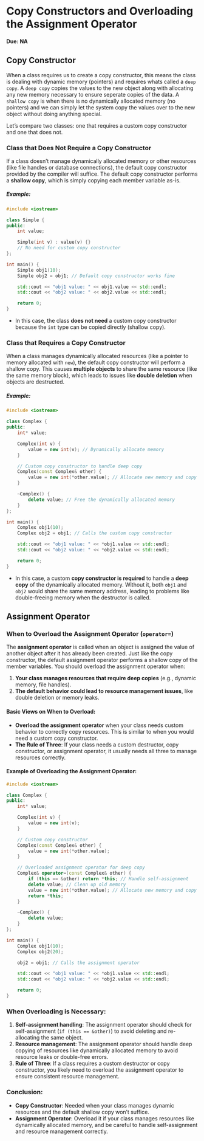# Copy Constructors and Overloading the Assignment Operator

#### Due: NA

## Copy Constructor

When a class requires us to create a copy constructor, this means the class is dealing with dynamic memory (pointers) and requires whats called a `deep copy`. A `deep copy` copies the values to the new object along with allocating any new memory necessary to ensure seperate copies of the data. A `shallow copy` is when there is no dynamically allocated memory (no pointers) and we can simply let the system copy the values over to the new object without doing anything special.

Let’s compare two classes: one that requires a custom copy constructor and one that does not.

### Class that Does Not Require a Copy Constructor

If a class doesn’t manage dynamically allocated memory or other resources (like file handles or database connections), the default copy constructor provided by the compiler will suffice. The default copy constructor performs a **shallow copy**, which is simply copying each member variable as-is.

##### Example:

```cpp
#include <iostream>

class Simple {
public:
    int value;

    Simple(int v) : value(v) {}
    // No need for custom copy constructor
};

int main() {
    Simple obj1(10);
    Simple obj2 = obj1; // Default copy constructor works fine

    std::cout << "obj1 value: " << obj1.value << std::endl;
    std::cout << "obj2 value: " << obj2.value << std::endl;

    return 0;
}
```

- In this case, the class **does not need** a custom copy constructor because the `int` type can be copied directly (shallow copy).

### Class that Requires a Copy Constructor

When a class manages dynamically allocated resources (like a pointer to memory allocated with `new`), the default copy constructor will perform a shallow copy. This causes **multiple objects** to share the same resource (like the same memory block), which leads to issues like **double deletion** when objects are destructed.

##### Example:

```cpp
#include <iostream>

class Complex {
public:
    int* value;

    Complex(int v) {
        value = new int(v); // Dynamically allocate memory
    }

    // Custom copy constructor to handle deep copy
    Complex(const Complex& other) {
        value = new int(*other.value); // Allocate new memory and copy the value
    }

    ~Complex() {
        delete value; // Free the dynamically allocated memory
    }
};

int main() {
    Complex obj1(10);
    Complex obj2 = obj1; // Calls the custom copy constructor

    std::cout << "obj1 value: " << *obj1.value << std::endl;
    std::cout << "obj2 value: " << *obj2.value << std::endl;

    return 0;
}
```

- In this case, a custom **copy constructor is required** to handle a **deep copy** of the dynamically allocated memory. Without it, both `obj1` and `obj2` would share the same memory address, leading to problems like double-freeing memory when the destructor is called.

## Assignment Operator

### When to Overload the Assignment Operator (`operator=`)

The **assignment operator** is called when an object is assigned the value of another object after it has already been created. Just like the copy constructor, the default assignment operator performs a shallow copy of the member variables. You should overload the assignment operator when:

1. **Your class manages resources that require deep copies** (e.g., dynamic memory, file handles).
2. **The default behavior could lead to resource management issues**, like double deletion or memory leaks.

#### Basic Views on When to Overload:

- **Overload the assignment operator** when your class needs custom behavior to correctly copy resources. This is similar to when you would need a custom copy constructor.
- **The Rule of Three**: If your class needs a custom destructor, copy constructor, or assignment operator, it usually needs all three to manage resources correctly.

#### Example of Overloading the Assignment Operator:

```cpp
#include <iostream>

class Complex {
public:
    int* value;

    Complex(int v) {
        value = new int(v);
    }

    // Custom copy constructor
    Complex(const Complex& other) {
        value = new int(*other.value);
    }

    // Overloaded assignment operator for deep copy
    Complex& operator=(const Complex& other) {
        if (this == &other) return *this; // Handle self-assignment
        delete value; // Clean up old memory
        value = new int(*other.value); // Allocate new memory and copy
        return *this;
    }

    ~Complex() {
        delete value;
    }
};

int main() {
    Complex obj1(10);
    Complex obj2(20);

    obj2 = obj1; // Calls the assignment operator

    std::cout << "obj1 value: " << *obj1.value << std::endl;
    std::cout << "obj2 value: " << *obj2.value << std::endl;

    return 0;
}
```

### When Overloading is Necessary:

1. **Self-assignment handling**: The assignment operator should check for self-assignment (`if (this == &other)`) to avoid deleting and re-allocating the same object.
2. **Resource management**: The assignment operator should handle deep copying of resources like dynamically allocated memory to avoid resource leaks or double-free errors.
3. **Rule of Three**: If a class requires a custom destructor or copy constructor, you likely need to overload the assignment operator to ensure consistent resource management.

### Conclusion:

- **Copy Constructor**: Needed when your class manages dynamic resources and the default shallow copy won’t suffice.
- **Assignment Operator**: Overload it if your class manages resources like dynamically allocated memory, and be careful to handle self-assignment and resource management correctly.
